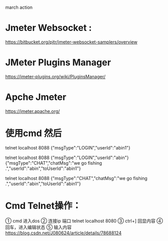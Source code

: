 march action

# Jmeter Websocket :

https://bitbucket.org/pjtr/jmeter-websocket-samplers/overview


# JMeter Plugins Manager
https://jmeter-plugins.org/wiki/PluginsManager/

# Apche Jmeter
https://jmeter.apache.org/



# 使用cmd 然后
telnet localhost 8088
{"msgType":"LOGIN","userId":"abin1"}

telnet localhost 8088
{"msgType":"LOGIN","userId":"abin"}
{"msgType":"CHAT","chatMsg":"we go fishing .","userId":"abin","toUserId":"abin1"}

telnet localhost 8088
{"msgType":"CHAT","chatMsg":"we go fishing .","userId":"abin","toUserId":"abin1"}



# Cmd Telnet操作：
① cmd 进入dos
② 连接ip 端口
telnet localhost 8080
③ ctrl+] 回显内容
④ 回车，进入编辑状态
⑤ 输入内容
https://blog.csdn.net/J080624/article/details/78688124








